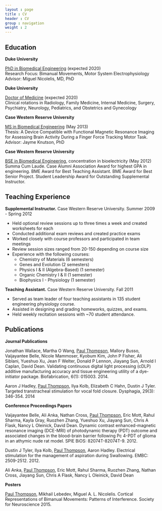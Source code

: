 ```yaml
---
layout : page
title : CV
header : CV
group : navigation
weight : 2
---
```


## Education

<b>Duke University</b>

<u>PhD in Biomedical Engineering</u> (expected 2020) <br>
Research Focus: Bimanual Movements, Motor System Electrophysiology
Advisor: Miguel Nicolelis, MD, PhD

<b>Duke University</b>

<u>Doctor of Medicine</u> (expected 2020) <br>
Clinical rotations in Radiology, Family Medicine, Internal Medicine, Surgery, Psychiatry, Neurology, Pediatrics, and Obstetrics and Gynecology

<b>Case Western Reserve University</b>

<u>MS in Biomedical Engineering</u> (May 2013) <br>
Thesis: A Device Compatible with Functional Magnetic Resonance Imaging for Assessing Brain Activity During a Finger Force Tracking Motor Task. <br>
Advisor: Jayme Knutson, PhD

<b>Case Western Reserve University</b>

<u>BSE in Biomedical Engineering</u>, concentration in bioelectricity (May 2012) <br>
Summa Cum Laude. Case Alumni Association Award for highest GPA in engineering. BME Award for Best Teaching Assistant. BME Award for Best Senior Project. Student Leadership Award for Outstanding Supplemental Instructor. 

## Teaching Experience

<b>Supplemental Instructor.</b> Case Western Reserve University. Summer 2009 - Spring 2012 <br>

* Held optional review sessions up to three times a week and created worksheets for each
* Conducted additional exam reviews and created practice exams
* Worked closely with course professors and participated in team meetings
* Review session sizes ranged from 20-150 depending on course size
* Experience with the following courses:
	* Chemistry of Materials (6 semesters)
	* Genes and Evolution (2 semesters)
	* Physics I & II (Algebra-Based) (1 semester)
	* Organic Chemistry I & II (1 semester)
	* Biophysics I - Physiology (1 semester)

<b>Teaching Assistant.</b> Case Western Reserve University. Fall 2011 <br>

* Served as team leader of four teaching assistants in 135 student engineering physiology course.
* Assisted in designing and grading homeworks, quizzes, and exams.
* Held weekly recitation sessions with ~70 student attendance.

## Publications

<b>Journal Publications</b>

Jonathan Wallace, Martha O Wang, <u>Paul Thompson</u>, Mallory Busso, Vaijayantee Belle, Nicole Mammoser, Kyobum Kim, John P Fisher, Ali Siblani, Yueshuo Xu, Jean F Welter, Donald P Lennon, Jiayang Sun, Arnold I Caplan, David Dean. Validating continuous digital light processing (cDLP) additive manufacturing accuracy and tissue engineering utility of a dye-initiator package. Biofabrication, 6(1): 015003. 2014.

Aaron J Hadley, <u>Paul Thompson</u>, Ilya Kolb, Elizabeth C Hahn, Dustin J Tyler. Targeted transtracheal stimulation for vocal fold closure. Dysphagia, 29(3): 346-354. 2014

<b>Conference Proceedings Papers</b>

Vaijayantee Belle, Ali Anka, Nathan Cross, <u>Paul Thompson</u>, Eric Mott, Rahul Sharma, Kayla Gray, Ruozhen Zhang, Yueshuo Xu, Jiayang Sun, Chris A Flask, Nancy L Oleinick, David Dean. Dynamic contrast enhanced-magnetic resonance imaging (DCE-MRI) of photodynamic therapy (PDT) outcome and associated changes in the blood-brain barrier following Pc 4-PDT of glioma in an athymic nude rat model. SPIE BiOS: 82074T-82074T-9. 2012.

Dustin J Tyler, Ilya Kolb, <u>Paul Thompson</u>, Aaron Hadley. Electrical stimulation for the management of aspiration during Swallowing. EMBC: 2509-2512. 2012.

Ali Anka, <u>Paul Thompson</u>, Eric Mott, Rahul Sharma, Ruozhen Zhang, Nathan Cross, Jiayang Sun, Chris A Flask, Nancy L Oleinick, David Dean

<b>Posters</b>

<u>Paul Thompson</u>, Mikhail Lebedev, Miguel A. L. Nicolelis. Cortical Representations of Bimanual Movements: Patterns of Interference. Society for Neuroscience 2015.



